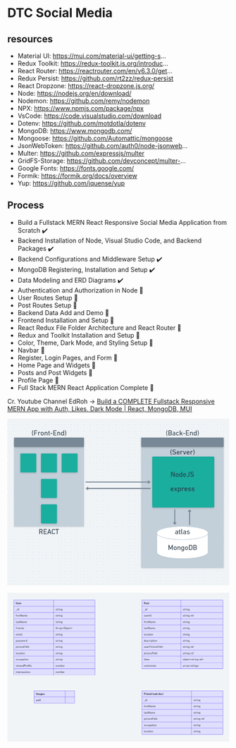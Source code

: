 # DTC Social Media
## resources
- Material UI: https://mui.com/material-ui/getting-s...
- Redux Toolkit: https://redux-toolkit.js.org/introduc...
- React Router: https://reactrouter.com/en/v6.3.0/get...
- Redux Persist: https://github.com/rt2zz/redux-persist
- React Dropzone: https://react-dropzone.js.org/
- Node: https://nodejs.org/en/download/
- Nodemon: https://github.com/remy/nodemon
- NPX: https://www.npmjs.com/package/npx
- VsCode: https://code.visualstudio.com/download
- Dotenv: https://github.com/motdotla/dotenv
- MongoDB: https://www.mongodb.com/
- Mongoose: https://github.com/Automattic/mongoose
- JsonWebToken: https://github.com/auth0/node-jsonweb...
- Multer: https://github.com/expressjs/multer
- GridFS-Storage: https://github.com/devconcept/multer-...
- Google Fonts: https://fonts.google.com/
- Formik: https://formik.org/docs/overview
- Yup: https://github.com/jquense/yup

## Process
- Build a Fullstack MERN React Responsive Social Media Application from Scratch ✔️
- Backend Installation of Node, Visual Studio Code, and Backend Packages ✔️
- Backend Configurations and Middleware Setup ✔️
- MongoDB Registering, Installation and Setup ✔️
- Data Modeling and ERD Diagrams ✔️
- Authentication and Authorization in Node 🤔
- User Routes Setup 🤔
- Post Routes Setup 🤔
- Backend Data Add and Demo 🤔
- Frontend Installation and Setup 🤔
- React Redux File Folder Architecture and React Router 🤔
- Redux and Toolkit Installation and Setup 🤔
- Color, Theme, Dark Mode, and Styling Setup 🤔
- Navbar 🤔
- Register, Login Pages, and Form 🤔
- Home Page and Widgets 🤔
- Posts and Post Widgets 🤔
- Profile Page 🤔
- Full Stack MERN React Application Complete 🤔

Cr. Youtube Channel EdRoh -> [Build a COMPLETE Fullstack Responsive MERN App with Auth, Likes, Dark Mode | React, MongoDB, MUI](https://www.youtube.com/watch?v=K8YELRmUb5o&t=285s)


![Work Flow](/server/data/flow.png)

![Database Design](/server/data/database_design.png)
